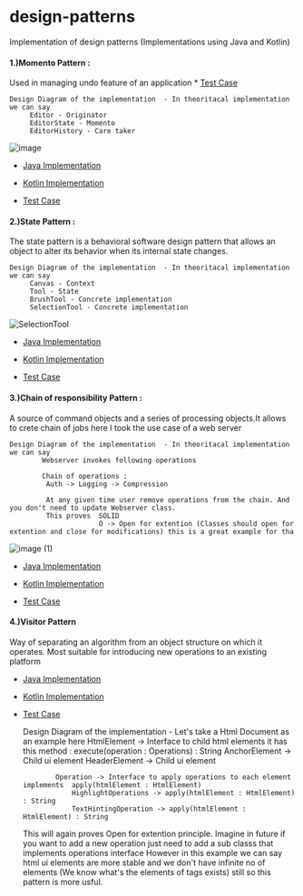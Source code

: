 # design-patterns
Implementation of design patterns (Implementations using Java and Kotlin)

 #### 1.)Momento Pattern : 
  Used in managing undo feature of an application
    *  [Test Case](https://github.com/ucdevinda123/design-patterns/blob/master//src/test/java/com/designpatterns/dev/behavioral/visitor/TestVisitorPatternJava.java)   
      
    Design Diagram of the implementation  - In theoritacal implementation we can say
         Editor - Originator
         EditorState - Momento
         EditorHistory - Care taker
  
  ![image](https://user-images.githubusercontent.com/4921099/118596977-aabbf700-b7de-11eb-9f32-7a445e40ffb1.png)

  *  [Java Implementation](https://github.com/ucdevinda123/design-patterns/blob/main/src/main/java/com/designpatterns/dev/behavioral/momento/java/)   
  *  [Kotlin Implementation](https://github.com/ucdevinda123/design-patterns/blob/main/src/main/java/com/designpatterns/dev/behavioral/momento/kotlin/)   
             
  *  [Test Case](https://github.com/ucdevinda123/design-patterns/blob/master/src/test/java/com/designpatterns/dev/behavioral/momento/)   
    


 #### 2.)State Pattern : 
 The state pattern is a behavioral software design pattern that allows an object to alter its behavior when its internal state changes.

    Design Diagram of the implementation  - In theoritacal implementation we can say
         Canvas - Context
         Tool - State
         BrushTool - Concrete implementation
         SelectionTool - Concrete implementation
         
  ![SelectionTool](https://user-images.githubusercontent.com/4921099/118616021-e614f080-b7f3-11eb-89e6-144c0afc89b2.PNG)
  
      
  *  [Java Implementation](https://github.com/ucdevinda123/design-patterns/blob/main/src/main/java/com/designpatterns/dev/behavioral/state/java/)   
  *  [Kotlin Implementation](https://github.com/ucdevinda123/design-patterns/blob/main/src/main/java/com/designpatterns/dev/behavioral/state/kotlin/)   
             
  *  [Test Case](https://github.com/ucdevinda123/design-patterns/blob/master/src/test/java/com/designpatterns/dev/behavioral/state/)   
    
  
 #### 3.)Chain of responsibility Pattern : 
   A source of command objects and a series of processing objects.It allows to crete chain of jobs
   here I took the use case of a web server
    
    Design Diagram of the implementation  - In theoritacal implementation we can say
            Webserver invokes following operations
            
            Chain of operations :
             Auth -> Logging -> Compression
              
             At any given time user remove operations from the chain. And you don't need to update Webserver class.
             This proves  SOLID
                          O -> Open for extention (Classes should open for extention and close for modifications) this is a great example for tha
  
 ![image (1)](https://user-images.githubusercontent.com/4921099/123273354-28d59100-d535-11eb-9855-999d909e2f13.png)
 
     
  *  [Java Implementation](https://github.com/ucdevinda123/design-patterns/blob/main/src/main/java/com/designpatterns/dev/behavioral/chainofresponsibility/java/)   
  *  [Kotlin Implementation](https://github.com/ucdevinda123/design-patterns/blob/main/src/main/java/com/designpatterns/dev/behavioral/chainofresponsibility/kotlin/)   
             
  *  [Test Case](https://github.com/ucdevinda123/design-patterns/blob/master/src/test/java/com/designpatterns/dev/behavioral/chainofresponsibility/)   
    
 
 #### 4.)Visitor Pattern 
   Way of separating an algorithm from an object structure on which it operates.
   Most suitable for introducing new operations to an existing platform
    
  *  [Java Implementation](https://github.com/ucdevinda123/design-patterns/blob/main/src/main/java/com/designpatterns/dev/behavioral/visitor/java/)   
  *  [Kotlin Implementation](https://github.com/ucdevinda123/design-patterns/blob/main/src/main/java/com/designpatterns/dev/behavioral/visitor/kotlin/)   
            
  *  [Test Case](https://github.com/ucdevinda123/design-patterns/blob/master/src/test/java/com/designpatterns/dev/behavioral/visitor/TestVisitorPatternJava.java)   
                            
      Design Diagram of the implementation  - Let's take a Html Document as an example here
                 HtmlElement -> Interface to child html elements it has this method : execute(operation : Operations) : String
                     AnchorElement -> Child ui element
                     HeaderElement -> Child ui element  
                     
                 Operation -> Interface to apply operations to each element implements  apply(htmlElement : HtmlElement)
                     HighlightOperations -> apply(htmlElement : HtmlElement) : String
                     TextHintingOperation -> apply(htmlElement : HtmlElement) : String
                     
      This will again proves Open for extention principle. Imagine in future if you want to add a new  operation just need to add a sub classs that implements operations interface
      However in this example we can say html ui elements are more stable and we don't have infinite no of elements (We know what's the elements of tags exists) still so this pattern is more usful.                  
